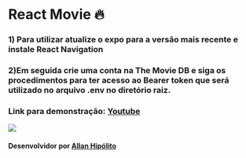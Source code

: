 # React Movie 🔥 

### 1) Para utilizar atualize o expo para a versão mais recente e instale React Navigation

### 2)Em seguida crie uma conta na The Movie DB e siga os procedimentos para ter acesso ao Bearer token que será utilizado no arquivo .env no diretório raiz.

### Link para demonstração: [Youtube](https://www.youtube.com/watch?v=qxoPWtKn09A)

![](https://user-images.githubusercontent.com/45522944/134780632-7b4caf8b-c625-4b04-a996-572fe04cefcb.png)

#### Desenvolvidor por [Allan Hipólito](https://bit.ly/portfolioHipolito)
